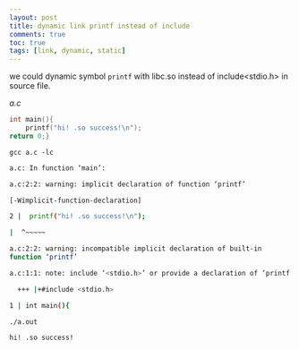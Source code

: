 ```yaml
---
layout: post
title: dynamic link printf instead of include
comments: true
toc: true
tags: [link, dynamic, static]
---
```


we could dynamic symbol `printf` with libc.so instead of include<stdio.h> in source file.

*a.c*
```c
int main(){
	printf("hi! .so success!\n");
return 0;}	
```

`gcc a.c -lc`

```bash
a.c: In function ‘main’:

a.c:2:2: warning: implicit declaration of function ‘printf’ 

[-Wimplicit-function-declaration]

2 |  printf("hi! .so success!\n");

|  ^~~~~~

a.c:2:2: warning: incompatible implicit declaration of built-in 
function ‘printf’

a.c:1:1: note: include ‘<stdio.h>’ or provide a declaration of ‘printf’

  +++ |+#include <stdio.h>

1 | int main(){
```
`./a.out`
```bash
hi! .so success!
```
